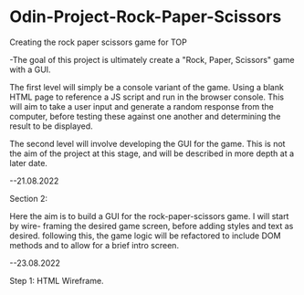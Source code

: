 # Odin-Project-Rock-Paper-Scissors
Creating the rock paper scissors game for TOP

-The goal of this project is ultimately create a "Rock, Paper, Scissors" game
with a GUI. 

The first level will simply be a console variant of the game. Using a blank 
HTML page to reference a JS script and run in the browser console. 
This will aim to take a user input and generate a random response from the computer,
before testing these against one another and determining the result to be displayed. 

The second level will involve developing the GUI for the game.
This is not the aim of the project at this stage, and will be described in more depth
at a later date. 

--21.08.2022

Section 2: 

Here the aim is to build a GUI for the rock-paper-scissors game. I will start by wire-
framing the desired game screen, before adding styles and text as desired. 
following this, the game logic will be refactored to include DOM methods and to allow
for a brief intro screen.

--23.08.2022

Step 1: HTML Wireframe. 